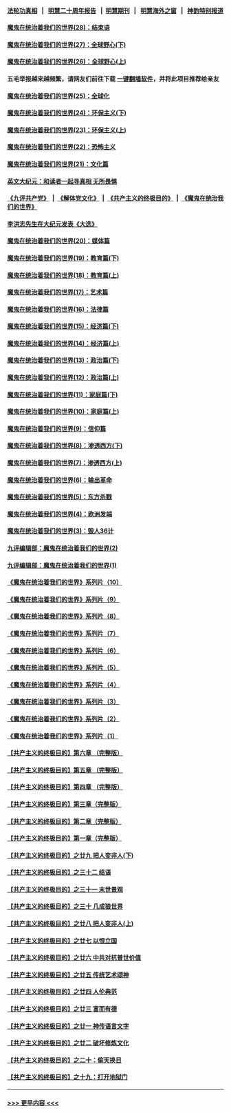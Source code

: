#### [法轮功真相](https://github.com/gfw-breaker/truth/blob/master/README.md?t=0) &nbsp;&nbsp;|&nbsp;&nbsp; [明慧二十周年报告](https://github.com/gfw-breaker/mh-reports/blob/master/README.md?t=0) &nbsp;&nbsp;|&nbsp;&nbsp;[明慧期刊](https://github.com/gfw-breaker/mh-qikan) &nbsp;&nbsp;|&nbsp;&nbsp; [明慧海外之窗](https://github.com/gfw-breaker/mh-news/blob/master/README.md?t=0) &nbsp;&nbsp;|&nbsp;&nbsp; [神韵特别报道](https://github.com/gfw-breaker/mh-news/blob/master/shenyun.md?t=0)
#### [魔鬼在统治着我们的世界(28)：结束语](../pages/nsc422/n10936246.md?t=06231652) 
#### [魔鬼在统治着我们的世界(27)：全球野心(下)](../pages/nsc422/n10928319.md?t=06231652) 
#### [魔鬼在统治着我们的世界(26)：全球野心(上)](../pages/nsc422/n10900318.md?t=06231652) 
#### 五毛举报越来越频繁，请网友们前往下载 [一键翻墙软件](https://github.com/gfw-breaker/ssr-accounts)，并将此项目推荐给亲友
#### [魔鬼在统治着我们的世界(25)：全球化](../pages/nsc422/n10788205.md?t=06231652) 
#### [魔鬼在统治着我们的世界(24)：环保主义(下)](../pages/nsc422/n10695307.md?t=06231652) 
#### [魔鬼在统治着我们的世界(23)：环保主义(上)](../pages/nsc422/n10688613.md?t=06231652) 
#### [魔鬼在统治着我们的世界(22)：恐怖主义](../pages/nsc422/n10614727.md?t=06231652) 
#### [魔鬼在统治着我们的世界(21)：文化篇](../pages/nsc422/n10597706.md?t=06231652) 
#### [英文大纪元：和读者一起寻真相 无所畏惧](../pages/nsc422/n12542027.md?t=06231652) 
#### [《九评共产党》](https://github.com/begood0513/9ping.md/blob/master/README.md) &nbsp;|&nbsp; [《解体党文化》](../../../../jtdwh.md/blob/master/README.md)  &nbsp;|&nbsp; [《共产主义的终极目的》](../../../../gczydzjmd.md/blob/master/README.md) &nbsp;|&nbsp; [《魔鬼在统治我们的世界》](../../../../mgztzwmdsj.md/blob/master/README.md) 
#### [李洪志先生在大纪元发表《大选》](../pages/nsc422/n12534746.md?t=06231652) 
#### [魔鬼在统治着我们的世界(20)：媒体篇](../pages/nsc422/n10586579.md?t=06231652) 
#### [魔鬼在统治着我们的世界(19)：教育篇(下)](../pages/nsc422/n10564808.md?t=06231652) 
#### [魔鬼在统治着我们的世界(18)：教育篇(上)](../pages/nsc422/n10526970.md?t=06231652) 
#### [魔鬼在统治着我们的世界(17)：艺术篇](../pages/nsc422/n10499093.md?t=06231652) 
#### [魔鬼在统治着我们的世界(16)：法律篇](../pages/nsc422/n10485969.md?t=06231652) 
#### [魔鬼在统治着我们的世界(15)：经济篇(下)](../pages/nsc422/n10469975.md?t=06231652) 
#### [魔鬼在统治着我们的世界(14)：经济篇(上)](../pages/nsc422/n10457370.md?t=06231652) 
#### [魔鬼在统治着我们的世界(13)：政治篇(下)](../pages/nsc422/n10448270.md?t=06231652) 
#### [魔鬼在统治着我们的世界(12)：政治篇(上)](../pages/nsc422/n10444576.md?t=06231652) 
#### [魔鬼在统治着我们的世界(11)：家庭篇(下)](../pages/nsc422/n10440961.md?t=06231652) 
#### [魔鬼在统治着我们的世界(10)：家庭篇(上)](../pages/nsc422/n10435448.md?t=06231652) 
#### [魔鬼在统治着我们的世界(9)：信仰篇](../pages/nsc422/n10432159.md?t=06231652) 
#### [魔鬼在统治着我们的世界(8)：渗透西方(下)](../pages/nsc422/n10429603.md?t=06231652) 
#### [魔鬼在统治着我们的世界(7)：渗透西方(上)](../pages/nsc422/n10426013.md?t=06231652) 
#### [魔鬼在统治着我们的世界(6)：输出革命](../pages/nsc422/n10421536.md?t=06231652) 
#### [魔鬼在统治着我们的世界(5)：东方杀戮](../pages/nsc422/n10417707.md?t=06231652) 
#### [魔鬼在统治着我们的世界(4)：欧洲发端](../pages/nsc422/n10414890.md?t=06231652) 
#### [魔鬼在统治着我们的世界(3)：毁人36计](../pages/nsc422/n10411583.md?t=06231652) 
#### [九评编辑部：魔鬼在统治着我们的世界(2)](../pages/nsc422/n10410036.md?t=06231652) 
#### [九评编辑部：魔鬼在统治着我们的世界(1)](../pages/nsc422/n10406825.md?t=06231652) 
#### [《魔鬼在统治着我们的世界》系列片（10）](../pages/nsc422/n12292670.md?t=06231652) 
#### [《魔鬼在统治着我们的世界》系列片（9）](../pages/nsc422/n12290859.md?t=06231652) 
#### [《魔鬼在统治着我们的世界》系列片（8）](../pages/nsc422/n12287445.md?t=06231652) 
#### [《魔鬼在统治着我们的世界》系列片（7）](../pages/nsc422/n12283425.md?t=06231652) 
#### [《魔鬼在统治着我们的世界》系列片（6）](../pages/nsc422/n12282314.md?t=06231652) 
#### [《魔鬼在统治着我们的世界》系列片（5）](../pages/nsc422/n12281419.md?t=06231652) 
#### [《魔鬼在统治着我们的世界》系列片（4）](../pages/nsc422/n12274024.md?t=06231652) 
#### [《魔鬼在统治着我们的世界》系列片（3）](../pages/nsc422/n12271322.md?t=06231652) 
#### [《魔鬼在统治着我们的世界》系列片（2）](../pages/nsc422/n12269049.md?t=06231652) 
#### [《魔鬼在统治着我们的世界》系列片（1）](../pages/nsc422/n12267575.md?t=06231652) 
#### [【共产主义的终极目的】第六章 （完整版）](../pages/nsc422/n11428913.md?t=06231652) 
#### [【共产主义的终极目的】第五章 （完整版）](../pages/nsc422/n11428912.md?t=06231652) 
#### [【共产主义的终极目的】第四章 （完整版）](../pages/nsc422/n11428907.md?t=06231652) 
#### [【共产主义的终极目的】第三章（完整版）](../pages/nsc422/n11428848.md?t=06231652) 
#### [【共产主义的终极目的】第二章（完整版）](../pages/nsc422/n11428831.md?t=06231652) 
#### [【共产主义的终极目的】第一章（完整版）](../pages/nsc422/n11417651.md?t=06231652) 
#### [【共产主义的终极目的】之廿九 把人变非人(下)](../pages/nsc422/n11344140.md?t=06231652) 
#### [【共产主义的终极目的】之三十二 结语](../pages/nsc422/n11360535.md?t=06231652) 
#### [【共产主义的终极目的】之三十一 末世景观](../pages/nsc422/n11351129.md?t=06231652) 
#### [【共产主义的终极目的】之三十 几成狼世界](../pages/nsc422/n11348280.md?t=06231652) 
#### [【共产主义的终极目的】之廿八 把人变非人(上)](../pages/nsc422/n11340492.md?t=06231652) 
#### [【共产主义的终极目的】之廿七 以恨立国](../pages/nsc422/n11336944.md?t=06231652) 
#### [【共产主义的终极目的】之廿六 中共对抗普世价值](../pages/nsc422/n11324785.md?t=06231652) 
#### [【共产主义的终极目的】之廿五 传统艺术颂神](../pages/nsc422/n11296396.md?t=06231652) 
#### [【共产主义的终极目的】之廿四 人伦典范](../pages/nsc422/n11296397.md?t=06231652) 
#### [【共产主义的终极目的】之廿三 富而有德](../pages/nsc422/n11283598.md?t=06231652) 
#### [【共产主义的终极目的】之廿一 神传语言文字](../pages/nsc422/n11263265.md?t=06231652) 
#### [【共产主义的终极目的】之廿二 破坏修炼文化](../pages/nsc422/n11245728.md?t=06231652) 
#### [【共产主义的终极目的】之二十：偷天换日](../pages/nsc422/n11238846.md?t=06231652) 
#### [【共产主义的终极目的】之十九：打开地狱门](../pages/nsc422/n11206376.md?t=06231652) 

----
#### [ >>> 更早内容 <<< ](../indexes/nsc422-earlier.md)
